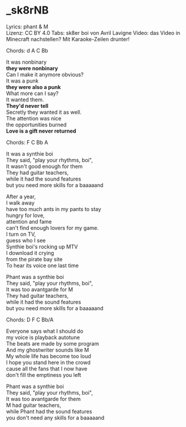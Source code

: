 # _sk8rNB

Lyrics: phant & M  
Lizenz: CC BY 4.0
Tabs: sk8er boi von Avril Lavigne
Video: das Video in Minecraft nachstellen? Mit Karaoke-Zeilen drunter!

Chords: d A C Bb

It was nonbinary  
**they were nonbinary**  
Can I make it anymore obvious?  
It was a punk  
**they were also a punk**  
What more can I say?  
It wanted them.  
**They'd never tell**  
Secretly they wanted it as well.  
The attention was nice  
the opportunities burned  
**Love is a gift never returned**

Chords: F C Bb A

It was a synthie boi  
They said, "play your rhythms, boi",  
It wasn't good enough for them  
They had guitar teachers,  
while it had the sound features  
but you need more skills for a baaaaand

After a year,  
I walk away  
have too much ants in my pants to stay  
hungry for love,  
attention and fame  
can't find enough lovers for my game.  
I turn on TV,  
guess who I see  
Synthie boi's rocking up MTV  
I download it crying  
from the pirate bay site  
To hear its voice one last time

Phant was a synthie boi  
They said, "play your rhythms, boi",  
It was too avantgarde for M  
They had guitar teachers,  
while it had the sound features  
but you need more skills for a baaaaand

Chords: D F C Bb/A

Everyone says what I should do  
my voice is playback autotune  
The beats are made by some program  
And my ghostwriter sounds like M  
My whole life has become too loud  
I hope you stand here in the crowd  
cause all the fans that I now have  
don't fill the emptiness you left

Phant was a synthie boi  
They said, "play your rhythms, boi",  
It was too avantgarde for them  
M had guitar teachers,  
while Phant had the sound features  
you don't need any skills for a baaaaand

<!--
I don't know how this all went  
suddenly fame without a band  
My label pays my booze and rent  
My life has gotten out of hand  
Someone knows me from back then  
But I don't recall his name  
Do they really want to help,  
or do they want a piece of cake  
-->
